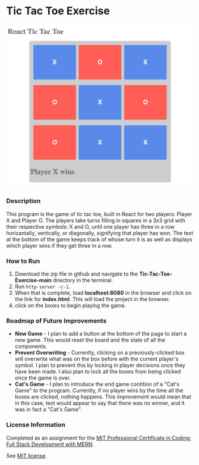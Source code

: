 # Tic Tac Toe Exercise

![](tic-tac-toe.png)

### Description

This program is the game of tic tac toe, built in React for two players: Player X and Player O. The players take turns filling in squares in a 3x3 grid with their respective symbols: X and O, until one player has three in a row horizantally, vertically, or diagonally, signifying that player has won. The text at the bottom of the game keeps track of whose turn it is as well as displays which player wins if they get three in a row. 

### How to Run

1. Download the zip file in github and navigate to the **Tic-Tac-Toe-Exercise-main** directory in the terminal.
2. Run `http-server -c-1`.
3. When that is complete, load **localhost:8080** in the browser and click on the link for **index.html**. This will load the project in the browser.
4. click on the boxes to begin playing the game.

### Roadmap of Future Improvements

- **New Game** - I plan to add a button at the bottom of the page to start a new game. This would reset the board and the state of all the components. 
- **Prevent Overwriting** - Currently, clicking on a previously-clicked box will overwrite what was on the box before with the current player's symbol. I plan to prevent this by locking in player decisions once they have been made. I also plan to lock all the boxes from being clicked once the game is over.
- **Cat's Game** - I plan to introduce the end game contition of a "Cat's Game" to the program. Currently, if no player wins by the time all the boxes are clicked, nothing happens. This improvement would mean that in this case, text would appear to say that there was no winner, and it was in fact a "Cat's Game".

### License Information
Completed as an assignment for the [MIT Professional Certificate in Coding: Full Stack Development with MERN](https://executive-ed.xpro.mit.edu/professional-certificate-coding?utm_source=Google&utm_medium=c&utm_term=mit%20coding&utm_location=1027726&utm_campaign=B-365D_US_GG_SE_PCC_Brand&utm_content=MIT-Coding___School_Duration&gclid=Cj0KCQiAweaNBhDEARIsAJ5hwbe5iGViYiDsRYlBGKAHHLbH-GiiJ16dKOBbV7tvosiu9UTfbS7tAygaAkW1EALw_wcB).

See [MIT license](https://github.com/brandontanner/Tic-Tac-Toe-Exercise/blob/main/LICENSE).

